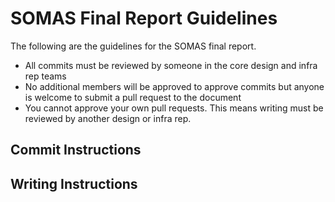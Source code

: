 # SOMAS Final Report Guidelines

The following are the guidelines for the SOMAS final report. 

- All commits must be reviewed by someone in the core design and infra rep teams
- No additional members will be approved to approve commits but anyone is welcome to submit a pull request to the document
- You cannot approve your own pull requests. This means writing must be reviewed by another design or infra rep.

## Commit Instructions

## Writing Instructions

